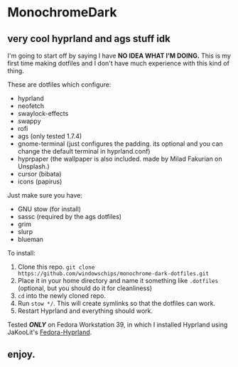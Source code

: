 # MonochromeDark
## very cool hyprland and ags stuff idk

I'm going to start off by saying I have **NO IDEA WHAT I'M DOING.** This is my first time making dotfiles and I don't have much experience with this kind of thing.

These are dotfiles which configure:
- hyprland
- neofetch
- swaylock-effects
- swappy
- rofi
- ags (only tested 1.7.4)
- gnome-terminal (just configures the padding. its optional and you can change the default terminal in hyprland.conf)
- hyprpaper (the wallpaper is also included. made by Milad Fakurian on Unsplash.)
- cursor (bibata)
- icons (papirus)

Just make sure you have:
- GNU stow (for install)
- sassc (required by the ags dotfiles)
- grim
- slurp
- blueman

To install:
1. Clone this repo. `git clone https://github.com/windowschips/monochrome-dark-dotfiles.git`
2. Place it in your home directory and name it something like `.dotfiles` (optional, but you should do it for cleanliness)
3. `cd` into the newly cloned repo.
4. Run `stow */`. This will create symlinks so that the dotfiles can work.
5. Restart Hyprland and everything should work.

Tested ***ONLY*** on Fedora Workstation 39, in which I installed Hyprland using JaKooLit's [Fedora-Hyprland](https://github.com/JaKooLit/Fedora-Hyprland).

## enjoy.
